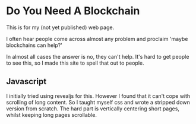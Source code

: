 # Do You Need A Blockchain

This is for my (not yet published) web page.

I often hear people come across almost any problem and proclaim 'maybe blockchains can help?'

In almost all cases the answer is no, they can't help.
It's hard to get people to see this, so I made this site to spell that out to people.

## Javascript

I initially tried using revealjs for this. However I found that it can't cope with scrolling of long content.
So I taught myself css and wrote a stripped down version from scratch.
The hard part is vertically centering short pages, whilst keeping long pages scrollable.
